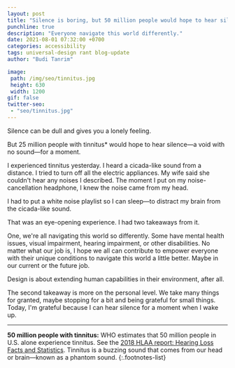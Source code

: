 ```yaml
---
layout: post
title: "Silence is boring, but 50 million people would hope to hear silence"
punchline: true
description: "Everyone navigate this world differently."
date: 2021-08-01 07:32:00 +0700
categories: accessibility
tags: universal-design rant blog-update
author: "Budi Tanrim"

image:
 path: /img/seo/tinnitus.jpg
 height: 630
 width: 1200
gif: false
twitter-seo: 
 - "seo/tinnitus.jpg"
---
```


Silence can be dull and gives you a lonely feeling.

But 25 million people with tinnitus* would hope to hear silence—a void with no sound—for a moment.

I experienced tinnitus yesterday. I heard a cicada-like sound from a distance. I tried to turn off all the electric appliances. My wife said she couldn't hear any noises I described. The moment I put on my noise-cancellation headphone, I knew the noise came from my head.

I had to put a white noise playlist so I can sleep—to distract my brain from the cicada-like sound.

That was an eye-opening experience. I had two takeaways from it.

One, we're all navigating this world so differently. Some have mental health issues, visual impairment, hearing impairment, or other disabilities. No matter what our job is, I hope we all can contribute to empower everyone with their unique conditions to navigate this world a little better. Maybe in our current or the future job.

Design is about extending human capabilities in their environment, after all.

The second takeaway is more on the personal level. We take many things for granted, maybe stopping for a bit and being grateful for small things. Today, I'm grateful because I can hear silence for a moment when I wake up.

---

**50 million people with tinnitus:** WHO estimates that 50 million people in U.S. alone experience tinnitus. See the [2018 HLAA report: Hearing Loss Facts and Statistics](https://www.hearingloss.org/wp-content/uploads/HLAA_HearingLoss_Facts_Statistics.pdf?pdf=FactStats). Tinnitus is a buzzing sound that comes from our head or brain—known as a phantom sound. 
{:.footnotes-list}

